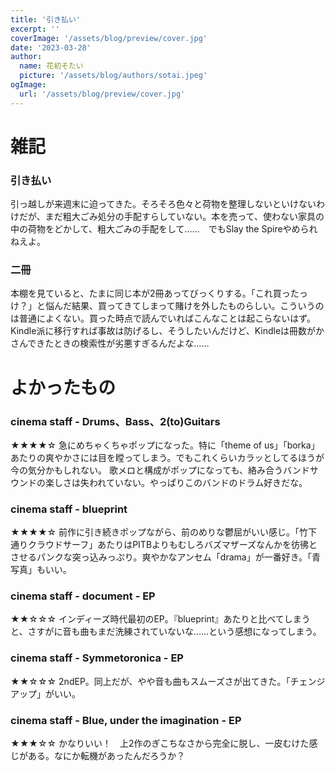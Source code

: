 ```yaml
---
title: '引き払い'
excerpt: ''
coverImage: '/assets/blog/preview/cover.jpg'
date: '2023-03-28'
author:
  name: 花初そたい
  picture: '/assets/blog/authors/sotai.jpeg'
ogImage:
  url: '/assets/blog/preview/cover.jpg'
---
```

# 雑記
### 引き払い
引っ越しが来週末に迫ってきた。そろそろ色々と荷物を整理しないといけないわけだが、まだ粗大ごみ処分の手配すらしていない。本を売って、使わない家具の中の荷物をどかして、粗大ごみの手配をして……　でもSlay the Spireやめられねえよ。

### 二冊
本棚を見ていると、たまに同じ本が2冊あってびっくりする。「これ買ったっけ？」と悩んだ結果、買ってきてしまって賭けを外したものらしい。こういうのは普通によくない。買った時点で読んでいればこんなことは起こらないはず。
Kindle派に移行すれば事故は防げるし、そうしたいんだけど、Kindleは冊数がかさんできたときの検索性が劣悪すぎるんだよな……　

# よかったもの
### cinema staff - Drums、Bass、2(to)Guitars
★★★★☆
急にめちゃくちゃポップになった。特に「theme of us」「borka」あたりの爽やかさには目を瞠ってしまう。でもこれくらいカラッとしてるほうが今の気分かもしれない。
歌メロと構成がポップになっても、絡み合うバンドサウンドの楽しさは失われていない。やっぱりこのバンドのドラム好きだな。

### cinema staff - blueprint
★★★★☆
前作に引き続きポップながら、前のめりな鬱屈がいい感じ。「竹下通りクラウドサーフ」あたりはPITBよりもむしろバズマザーズなんかを彷彿とさせるパンクな突っ込みっぷり。爽やかなアンセム「drama」が一番好き。「青写真」もいい。

### cinema staff - document - EP
★★☆☆☆
インディーズ時代最初のEP。『blueprint』あたりと比べてしまうと、さすがに音も曲もまだ洗練されていないな……という感想になってしまう。

### cinema staff - Symmetoronica - EP
★★☆☆☆
2ndEP。同上だが、やや音も曲もスムーズさが出てきた。「チェンジアップ」がいい。

### cinema staff - Blue, under the imagination - EP
★★★☆☆
かなりいい！　上2作のぎこちなさから完全に脱し、一皮むけた感じがある。なにか転機があったんだろうか？
